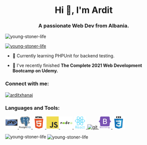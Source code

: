 <h1 align="center">Hi 👋, I'm Ardit</h1>
<h3 align="center">A passionate Web Dev from Albania.</h3>

<p align="left"> <img src="https://komarev.com/ghpvc/?username=young-stoner-life&label=Profile%20views&color=0e75b6&style=flat" alt="young-stoner-life" /> </p>

<p align="left"> <a href="https://github.com/ryo-ma/github-profile-trophy"><img src="https://github-profile-trophy.vercel.app/?username=young-stoner-life" alt="young-stoner-life" /></a> </p>

- 🌱 Currently learning PHPUnit for backend testing.

- 🌱 I've recently finished **The Complete 2021 Web Development Bootcamp on Udemy.**

<h3 align="left">Connect with me:</h3>
<p align="left">
<a href="https://instagram.com/arditxhanaj" target="blank"><img align="center" src="https://raw.githubusercontent.com/rahuldkjain/github-profile-readme-generator/master/src/images/icons/Social/instagram.svg" alt="arditxhanaj" height="30" width="40" /></a>
</p>

<h3 align="left">Languages and Tools:</h3>
<p align="left"> <a href="https://www.php.net" target="_blank" rel="noreferrer">
            <img src="https://raw.githubusercontent.com/devicons/devicon/master/icons/php/php-original.svg" alt="php" width="40" height="40" /> </a>
        <a href="https://www.postgresql.org" target="_blank" rel="noreferrer">
            <img src="https://raw.githubusercontent.com/devicons/devicon/master/icons/postgresql/postgresql-original-wordmark.svg" alt="postgresql" width="40" height="40" /> </a>
        <a href="https://www.w3.org/html/" target="_blank"> <img src="https://raw.githubusercontent.com/devicons/devicon/master/icons/html5/html5-original-wordmark.svg" alt="html5" width="40" height="40" /> </a>
        <a href="https://developer.mozilla.org/en-US/docs/Web/JavaScript" target="_blank">
            <img src="https://raw.githubusercontent.com/devicons/devicon/master/icons/javascript/javascript-original.svg" alt="javascript" width="40" height="40" /> </a>
        <a href="https://nodejs.org" target="_blank">
            <img src="https://raw.githubusercontent.com/devicons/devicon/master/icons/nodejs/nodejs-original-wordmark.svg" alt="nodejs" width="40" height="40" /> </a>
        <a href="https://reactjs.org/" target="_blank">
            <img src="https://raw.githubusercontent.com/devicons/devicon/master/icons/react/react-original-wordmark.svg" alt="react" width="40" height="40" /> </a>
        <a href="https://git-scm.com/" target="_blank">
            <img src="https://www.vectorlogo.zone/logos/git-scm/git-scm-icon.svg" alt="git" width="40" height="40" /> </a>
        <a href="https://getbootstrap.com" target="_blank">
            <img src="https://raw.githubusercontent.com/devicons/devicon/master/icons/bootstrap/bootstrap-plain-wordmark.svg" alt="bootstrap" width="40" height="40" /> </a>
        <a href="https://www.w3schools.com/css/" target="_blank">
            <img src="https://raw.githubusercontent.com/devicons/devicon/master/icons/css3/css3-original-wordmark.svg" alt="css3" width="40" height="40" /> </a> </p>

<p><img align="left" src="https://github-readme-stats.vercel.app/api/top-langs?username=young-stoner-life&show_icons=true&locale=en&layout=compact" alt="young-stoner-life" /></p>

<p>&nbsp;<img align="center" src="https://github-readme-stats.vercel.app/api?username=young-stoner-life&show_icons=true&locale=en" alt="young-stoner-life" /></p>

